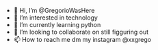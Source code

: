 - 👋 Hi, I’m @GregorioWasHere
- 👀 I’m interested in technology
- 🌱 I’m currently learning python
- 💞️ I’m looking to collaborate on still figguring out
- 📫 How to reach me dm my instagram @xxgrego

<!---
GregorioWasHere/GregorioWasHere is a ✨ special ✨ repository because its `README.md` (this file) appears on your GitHub profile.
You can click the Preview link to take a look at your changes.
--->
